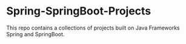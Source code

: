# Spring-SpringBoot-Projects
This repo contains a collections of projects built on Java Frameworks Spring and SpringBoot.
